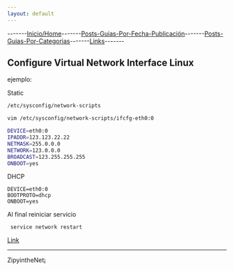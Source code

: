 ```yaml
---
layout: default
---
```

-------[Inicio/Home](./../index.html)-------[Posts-Guias-Por-Fecha-Publicación](./../posts.html)-------[Posts-Guias-Por-Categorias](./../categorias.html)-------[Links](./../links.html)-------
## Configure Virtual Network Interface Linux

ejemplo:

Static
```bash
/etc/sysconfig/network-scripts

vim /etc/sysconfig/network-scripts/ifcfg-eth0:0

DEVICE=eth0:0
IPADDR=123.123.22.22
NETMASK=255.0.0.0
NETWORK=123.0.0.0
BROADCAST=123.255.255.255
ONBOOT=yes
```

DHCP
```
DEVICE=eth0:0
BOOTPROTO=dhcp
ONBOOT=yes
```

Al final reiniciar servicio
```
 service network restart
```

[Link](https://linuxconfig.org/configuring-virtual-network-interfaces-in-linux#h3-redhat-fedora-centos)

-----------------------------------------------------------------------------

ZipyintheNet¡
